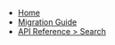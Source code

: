 * [Home](/)
* [Migration Guide](migration_guide.md)
* [API Reference > Search](api-reference-search.md)
